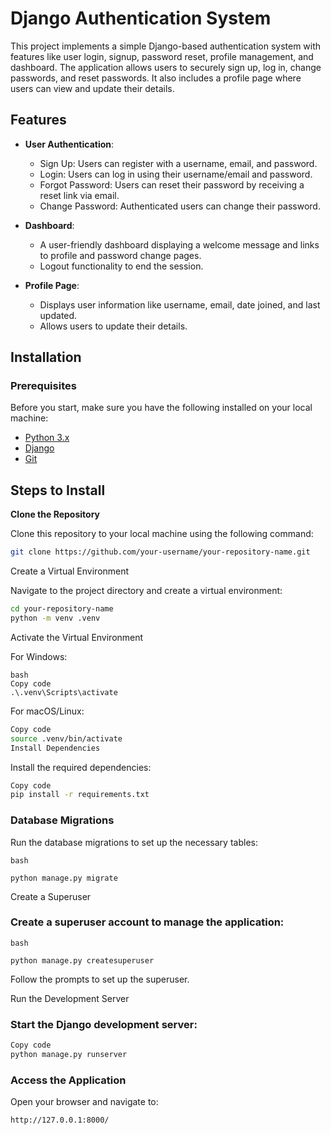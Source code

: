# Django Authentication System

This project implements a simple Django-based authentication system with features like user login, signup, password reset, profile management, and dashboard. The application allows users to securely sign up, log in, change passwords, and reset passwords. It also includes a profile page where users can view and update their details.

## Features

- **User Authentication**:
  - Sign Up: Users can register with a username, email, and password.
  - Login: Users can log in using their username/email and password.
  - Forgot Password: Users can reset their password by receiving a reset link via email.
  - Change Password: Authenticated users can change their password.

- **Dashboard**:
  - A user-friendly dashboard displaying a welcome message and links to profile and password change pages.
  - Logout functionality to end the session.

- **Profile Page**:
  - Displays user information like username, email, date joined, and last updated.
  - Allows users to update their details.

## Installation

### Prerequisites

Before you start, make sure you have the following installed on your local machine:

- [Python 3.x](https://www.python.org/downloads/)
- [Django](https://www.djangoproject.com/)
- [Git](https://git-scm.com/)

## Steps to Install


**Clone the Repository**

   Clone this repository to your local machine using the following command:

   ```bash
   git clone https://github.com/your-username/your-repository-name.git
   ```
 Create a Virtual Environment

Navigate to the project directory and create a virtual environment:

```bash
cd your-repository-name
python -m venv .venv
```
Activate the Virtual Environment

For Windows:
```
bash
Copy code
.\.venv\Scripts\activate
```
For macOS/Linux:

``` bash
Copy code
source .venv/bin/activate
Install Dependencies
```

Install the required dependencies:

``` bash
Copy code
pip install -r requirements.txt
```

### Database Migrations

Run the database migrations to set up the necessary tables:
```
bash

python manage.py migrate

```

Create a Superuser

### Create a superuser account to manage the application:
```
bash

python manage.py createsuperuser

```
Follow the prompts to set up the superuser.

Run the Development Server

### Start the Django development server:

``` bash
Copy code
python manage.py runserver
```

### Access the Application

Open your browser and navigate to:

```bash
http://127.0.0.1:8000/
```

